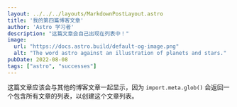 ```yaml
---
layout: ../../../layouts/MarkdownPostLayout.astro
title: '我的第四篇博客文章'
author: 'Astro 学习者'
description: "这篇文章会自己出现在列表中！"
image:
  url: "https://docs.astro.build/default-og-image.png"
  alt: "The word astro against an illustration of planets and stars."
pubDate: 2022-08-08
tags: ["astro", "successes"]
---
```

这篇文章应该会与其他的博客文章一起显示，因为 `import.meta.glob()` 会返回一个包含所有文章的列表，以创建这个文章列表。